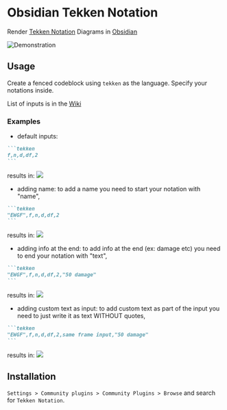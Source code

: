 # Obsidian Tekken Notation

Render [Tekken Notation](https://tekken.fandom.com/wiki/Move_Terminology) Diagrams in [Obsidian](https://obsidian.md)

![Demonstration](https://drive.google.com/file/d/1VczBsx-NiQDJjY2i6IP4zMM8IUm9_HiO/view?usp=sharing)

## Usage
Create a fenced codeblock using `tekken` as the language.
Specify your notations inside.

List of inputs is in the [Wiki](https://github.com/OpTi9/obsidian-tekken-notation/wiki)

### Examples

- default inputs:
~~~markdown
```tekken
f,n,d,df,2
```
~~~

results in:
![](https://drive.google.com/file/d/1nCLBPmVPhfChz1jJLBMtipN5ZjwWl2G7/view?usp=sharing)

- adding name:
to add a name you need to start your notation with "name",
~~~markdown
```tekken
"EWGF",f,n,d,df,2
```
~~~

results in:
![](https://drive.google.com/file/d/198kYu6br6DX9-pXz5Df5R48U2KRyKrau/view?usp=sharing)

- adding info at the end:
to add info at the end (ex: damage etc) you need to end your notation with "text",
~~~markdown
```tekken
"EWGF",f,n,d,df,2,"50 damage"
```
~~~

results in:
![](https://drive.google.com/file/d/1NMXZyTZ47frxOFw4uBzBQZ3WQw1hs6Ai/view?usp=sharing)

- adding custom text as input:
to add custom text as part of the input you need to just write it as text WITHOUT quotes,
~~~markdown
```tekken
"EWGF",f,n,d,df,2,same frame input,"50 damage"
```
~~~

results in:
![](https://drive.google.com/file/d/1OmNbJD8cqlBBt9XUps4mjVHqbx0654Ow/view?usp=sharing)

## Installation
`Settings > Community plugins > Community Plugins > Browse` and search for `Tekken Notation`.